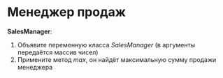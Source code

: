 # Менеджер продаж

**SalesManager**:
1. Объявите переменную класса *SalesManager* 
(в аргументы передаётся массив чисел)
2. Примените метод *max*, он найдёт максимальную
сумму продажи менеджера

